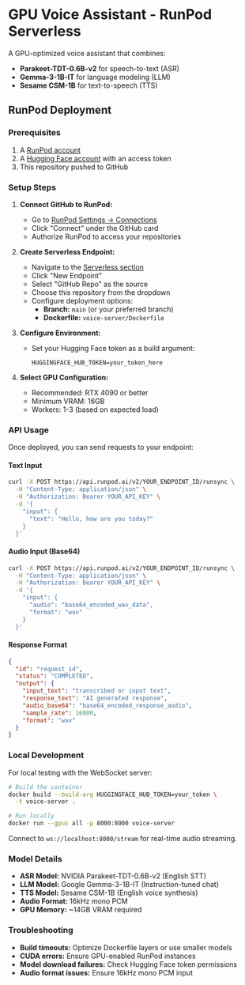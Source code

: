 # GPU Voice Assistant - RunPod Serverless

A GPU-optimized voice assistant that combines:
- **Parakeet-TDT-0.6B-v2** for speech-to-text (ASR)
- **Gemma-3-1B-IT** for language modeling (LLM) 
- **Sesame CSM-1B** for text-to-speech (TTS)

## RunPod Deployment

### Prerequisites
1. A [RunPod account](https://runpod.io)
2. A [Hugging Face account](https://huggingface.co) with an access token
3. This repository pushed to GitHub

### Setup Steps

1. **Connect GitHub to RunPod:**
   - Go to [RunPod Settings → Connections](https://www.runpod.io/console/user/settings)
   - Click "Connect" under the GitHub card
   - Authorize RunPod to access your repositories

2. **Create Serverless Endpoint:**
   - Navigate to the [Serverless section](https://www.runpod.io/console/serverless)
   - Click "New Endpoint"
   - Select "GitHub Repo" as the source
   - Choose this repository from the dropdown
   - Configure deployment options:
     - **Branch:** `main` (or your preferred branch)
     - **Dockerfile:** `voice-server/Dockerfile`

3. **Configure Environment:**
   - Set your Hugging Face token as a build argument:
     ```
     HUGGINGFACE_HUB_TOKEN=your_token_here
     ```

4. **Select GPU Configuration:**
   - Recommended: RTX 4090 or better
   - Minimum VRAM: 16GB
   - Workers: 1-3 (based on expected load)

### API Usage

Once deployed, you can send requests to your endpoint:

#### Text Input
```bash
curl -X POST https://api.runpod.ai/v2/YOUR_ENDPOINT_ID/runsync \
  -H "Content-Type: application/json" \
  -H "Authorization: Bearer YOUR_API_KEY" \
  -d '{
    "input": {
      "text": "Hello, how are you today?"
    }
  }'
```

#### Audio Input (Base64)
```bash
curl -X POST https://api.runpod.ai/v2/YOUR_ENDPOINT_ID/runsync \
  -H "Content-Type: application/json" \
  -H "Authorization: Bearer YOUR_API_KEY" \
  -d '{
    "input": {
      "audio": "base64_encoded_wav_data",
      "format": "wav"
    }
  }'
```

#### Response Format
```json
{
  "id": "request_id",
  "status": "COMPLETED",
  "output": {
    "input_text": "transcribed or input text",
    "response_text": "AI generated response",
    "audio_base64": "base64_encoded_response_audio",
    "sample_rate": 16000,
    "format": "wav"
  }
}
```

### Local Development

For local testing with the WebSocket server:

```bash
# Build the container
docker build --build-arg HUGGINGFACE_HUB_TOKEN=your_token \
  -t voice-server .

# Run locally  
docker run --gpus all -p 8000:8000 voice-server
```

Connect to `ws://localhost:8000/stream` for real-time audio streaming.

### Model Details

- **ASR Model:** NVIDIA Parakeet-TDT-0.6B-v2 (English STT)
- **LLM Model:** Google Gemma-3-1B-IT (Instruction-tuned chat)
- **TTS Model:** Sesame CSM-1B (English voice synthesis)
- **Audio Format:** 16kHz mono PCM
- **GPU Memory:** ~14GB VRAM required

### Troubleshooting

- **Build timeouts:** Optimize Dockerfile layers or use smaller models
- **CUDA errors:** Ensure GPU-enabled RunPod instances
- **Model download failures:** Check Hugging Face token permissions
- **Audio format issues:** Ensure 16kHz mono PCM input 
